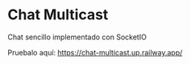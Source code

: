 # Chat Multicast

Chat sencillo implementado con SocketIO

Pruebalo aquí: https://chat-multicast.up.railway.app/
